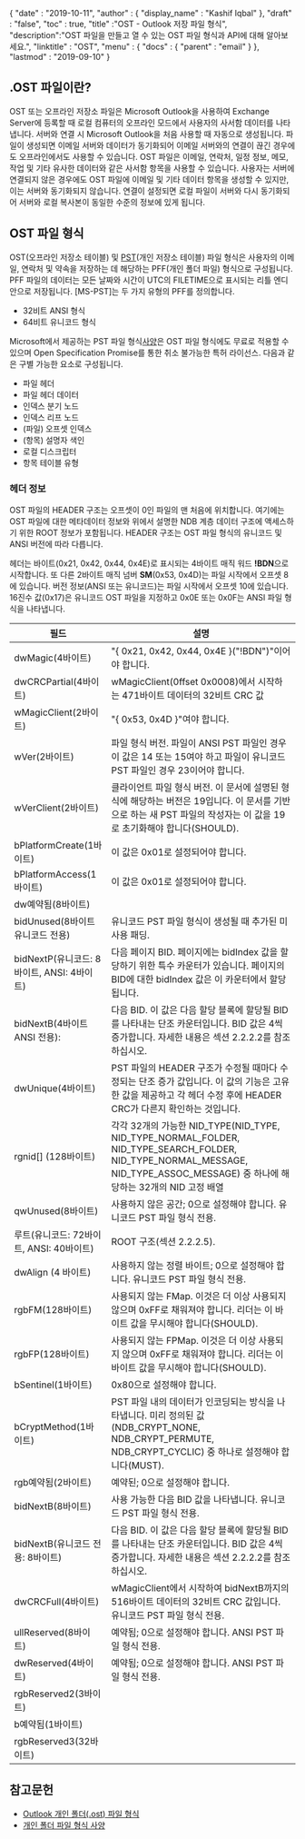 {
  "date" : "2019-10-11",
  "author" : {
    "display_name" : "Kashif Iqbal"
},
  "draft" : "false",
  "toc" : true,
  "title" :"OST - Outlook 저장 파일 형식",
  "description":"OST 파일을 만들고 열 수 있는 OST 파일 형식과 API에 대해 알아보세요.",
  "linktitle" : "OST",
  "menu" : {
    "docs" : {
      "parent" : "email"
}
},
  "lastmod" : "2019-09-10"
}

## .OST 파일이란?

OST 또는 오프라인 저장소 파일은 Microsoft Outlook을 사용하여 Exchange Server에 등록할 때 로컬 컴퓨터의 오프라인 모드에서 사용자의 사서함 데이터를 나타냅니다. 서버와 연결 시 Microsoft Outlook을 처음 사용할 때 자동으로 생성됩니다. 파일이 생성되면 이메일 서버와 데이터가 동기화되어 이메일 서버와의 연결이 끊긴 경우에도 오프라인에서도 사용할 수 있습니다. OST 파일은 이메일, 연락처, 일정 정보, 메모, 작업 및 기타 유사한 데이터와 같은 사서함 항목을 사용할 수 있습니다. 사용자는 서버에 연결되지 않은 경우에도 OST 파일에 이메일 및 기타 데이터 항목을 생성할 수 있지만, 이는 서버와 동기화되지 않습니다. 연결이 설정되면 로컬 파일이 서버와 다시 동기화되어 서버와 로컬 복사본이 동일한 수준의 정보에 있게 됩니다.

## OST 파일 형식

OST(오프라인 저장소 테이블) 및 [PST](/ko/email/pst/)(개인 저장소 테이블) 파일 형식은 사용자의 이메일, 연락처 및 약속을 저장하는 데 해당하는 PFF(개인 폴더 파일) 형식으로 구성됩니다. PFF 파일의 데이터는 모든 날짜와 시간이 UTC의 FILETIME으로 표시되는 리틀 엔디안으로 저장됩니다. [MS-PST]는 두 가지 유형의 PFF를 정의합니다.

* 32비트 ANSI 형식
* 64비트 유니코드 형식

Microsoft에서 제공하는 PST 파일 형식[사양](https://learn.microsoft.com/en-us/openspecs/office_file_formats/ms-pst/141923d5-15ab-4ef1-a524-6dce75aae546)은 OST 파일 형식에도 무료로 적용할 수 있으며 Open Specification Promise를 통한 취소 불가능한 특허 라이선스. 다음과 같은 구별 가능한 요소로 구성됩니다.

* 파일 헤더
* 파일 헤더 데이터
* 인덱스 분기 노드
* 인덱스 리프 노드
* (파일) 오프셋 인덱스
* (항목) 설명자 색인
* 로컬 디스크립터
* 항목 테이블 유형

### 헤더 정보

OST 파일의 HEADER 구조는 오프셋이 0인 파일의 맨 처음에 위치합니다. 여기에는 OST 파일에 대한 메타데이터 정보와 위에서 설명한 NDB 계층 데이터 구조에 액세스하기 위한 ROOT 정보가 포함됩니다. HEADER 구조는 OST 파일 형식의 유니코드 및 ANSI 버전에 따라 다릅니다.

헤더는 바이트(0x21, 0x42, 0x44, 0x4E)로 표시되는 4바이트 매직 워드 **!BDN**으로 시작합니다. 또 다른 2바이트 매직 넘버 **SM**(0x53, 0x4D)는 파일 시작에서 오프셋 8에 있습니다. 버전 정보(ANSI 또는 유니코드)는 파일 시작에서 오프셋 10에 있습니다. 16진수 값(0x17)은 유니코드 OST 파일을 지정하고 0x0E 또는 0x0F는 ANSI 파일 형식을 나타냅니다.

|필드|설명
---|---|
|dwMagic(4바이트)|"{ 0x21, 0x42, 0x44, 0x4E }("!BDN")"이어야 합니다.
|dwCRCPartial(4바이트)|wMagicClient(0ffset 0x0008)에서 시작하는 471바이트 데이터의 32비트 CRC 값
|wMagicClient(2바이트)|"{ 0x53, 0x4D }"여야 합니다.
|wVer(2바이트)|파일 형식 버전. 파일이 ANSI PST 파일인 경우 이 값은 14 또는 15여야 하고 파일이 유니코드 PST 파일인 경우 23이어야 합니다.
|wVerClient(2바이트)|클라이언트 파일 형식 버전. 이 문서에 설명된 형식에 해당하는 버전은 19입니다. 이 문서를 기반으로 하는 새 PST 파일의 작성자는 이 값을 19로 초기화해야 합니다(SHOULD).
|bPlatformCreate(1바이트)|이 값은 0x01로 설정되어야 합니다.
|bPlatformAccess(1바이트)|이 값은 0x01로 설정되어야 합니다.
|dw예약됨(8바이트)|
|bidUnused(8바이트 유니코드 전용)|유니코드 PST 파일 형식이 생성될 때 추가된 미사용 패딩.
|bidNextP(유니코드: 8바이트, ANSI: 4바이트)|다음 페이지 BID. 페이지에는 bidIndex 값을 할당하기 위한 특수 카운터가 있습니다. 페이지의 BID에 대한 bidIndex 값은 이 카운터에서 할당됩니다.
|bidNextB(4바이트 ANSI 전용): |다음 BID. 이 값은 다음 할당 블록에 할당될 BID를 나타내는 단조 카운터입니다. BID 값은 4씩 증가합니다. 자세한 내용은 섹션 2.2.2.2를 참조하십시오.
|dwUnique(4바이트)|PST 파일의 HEADER 구조가 수정될 때마다 수정되는 단조 증가 값입니다. 이 값의 기능은 고유한 값을 제공하고 각 헤더 수정 후에 HEADER CRC가 다른지 확인하는 것입니다.
|rgnid[]   (128바이트)|각각 32개의 가능한 NID_TYPE(NID_TYPE, NID_TYPE_NORMAL_FOLDER, NID_TYPE_SEARCH_FOLDER, NID_TYPE_NORMAL_MESSAGE, NID_TYPE_ASSOC_MESSAGE) 중 하나에 해당하는 32개의 NID 고정 배열
|qwUnused(8바이트)|사용하지 않은 공간; 0으로 설정해야 합니다. 유니코드 PST 파일 형식 전용.
|루트(유니코드: 72바이트, ANSI: 40바이트)|ROOT 구조(섹션 2.2.2.5).
|dwAlign (4 바이트)|사용하지 않는 정렬 바이트; 0으로 설정해야 합니다. 유니코드 PST 파일 형식 전용.
|rgbFM(128바이트)|사용되지 않는 FMap. 이것은 더 이상 사용되지 않으며 0xFF로 채워져야 합니다. 리더는 이 바이트 값을 무시해야 합니다(SHOULD).
|rgbFP(128바이트)|사용되지 않는 FPMap. 이것은 더 이상 사용되지 않으며 0xFF로 채워져야 합니다. 리더는 이 바이트 값을 무시해야 합니다(SHOULD).
|bSentinel(1바이트)|0x80으로 설정해야 합니다.
|bCryptMethod(1바이트)|PST 파일 내의 데이터가 인코딩되는 방식을 나타냅니다. 미리 정의된 값(NDB_CRYPT_NONE, NDB_CRYPT_PERMUTE, NDB_CRYPT_CYCLIC) 중 하나로 설정해야 합니다(MUST).
|rgb예약됨(2바이트)| 예약된; 0으로 설정해야 합니다.
|bidNextB(8바이트)|사용 가능한 다음 BID 값을 나타냅니다. 유니코드 PST 파일 형식 전용.
|bidNextB(유니코드 전용: 8바이트)|다음 BID. 이 값은 다음 할당 블록에 할당될 BID를 나타내는 단조 카운터입니다. BID 값은 4씩 증가합니다. 자세한 내용은 섹션 2.2.2.2를 참조하십시오.
|dwCRCFull(4바이트)|wMagicClient에서 시작하여 bidNextB까지의 516바이트 데이터의 32비트 CRC 값입니다. 유니코드 PST 파일 형식 전용.
|ullReserved(8바이트)|예약됨; 0으로 설정해야 합니다. ANSI PST 파일 형식 전용.
|dwReserved(4바이트)|예약됨; 0으로 설정해야 합니다. ANSI PST 파일 형식 전용.
|rgbReserved2(3바이트)|
|b예약됨(1바이트) |
|rgbReserved3(32바이트) |

## 참고문헌

* [Outlook 개인 폴더(.ost) 파일 형식](https://learn.microsoft.com/en-us/openspecs/office_file_formats/ms-pst/141923d5-15ab-4ef1-a524-6dce75aae546)
* [개인 폴더 파일 형식 사양](https://github.com/libyal/libpff/blob/main/documentation/Personal%20Folder%20File%20(PFF)%20format.asciidoc)

